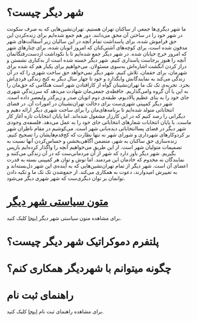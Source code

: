 <!-- TITLE: شهر دیگر -->
<!-- SUBTITLE: منابع و مستندات -->

# شهر دیگر چیست؟
ما شهر دیگری‌ها جمعی از ساکنان تهران هستیم. تهران‌نشین‌هایی که به صرف سکونت در شهر خود را در ساختن آن محق می‌دانند. دور هم جمع شده‌ایم برای زنده‌کردن این حق فراموش شده، برای پاسداشت تمام آنچه در این سالیان زیر آسفالت‌های شهر مدفون شده است، برای کوچه‌های آشتی‌کنان که امروز اتوبان شده، برای چنارهای شهر که امروز خرج خیابان شده. در شهر دیگر جمع شده‌ایم تا با نکوداشت ازدست‌رفتگانمان آنچه را هنوز برجاست پاسداری کنیم.
شهر دیگر خسته شده است از به‌کناری نشستن و دراز کردن انگشت اشاره‌اش به‌سوی مسئولان. می‌خواهیم برای یکبار هم که شده برای شهرمان، برای حقمان، تلاش کنیم. شهر دیگر نمی‌خواهد حق ساخت شهری را که در آن زندگی می‌کند به نمایندگانش وابگذارد و خود تا چهار سال دیگر به کنج زندگی فردی‌اش بخزد. تجربه‌ی تک تک ما تهران‌نشینان گواه از کارافتادن شهر است هنگامی که حق‌مان را به این یا آن گروه وامی‌گذاریم. حافظه‌ی جمعی‌مان شهادت می‌دهد که سرزندگیِ شهری جای خود را به بنای عظیم پالادیوم، طبقه‌ی دوم اتوبان صدر و زیرگذر ولیعصر داده است.
شهر دیگر کمپینی شهری‌ست برای دخالت تهران‌نشینان در امورات آن. در فضای انتخاباتی متولد شده‌ایم تا برنامه‌های‌مان را برای ساخت شهری دیگر ارائه دهیم و دیگرانی را رصد کنیم که در این کارزار مشغول شده‌اند. اما پایان انتخابات تازه آغاز کار ماست. با پایان انتخابات شعارهای انتخاباتی جای خود را به عمل می‌دهد. فلسفه‌ی وجودی شهر دیگر در فضای پساانتخاباتی دیده‌بانی‌ شهر است. می‌کوشیم در مقام ناظران شهر بر کردوکارهای شهرداری و شورای شهر نه تنها نظارت که کج‌قدم‌هایشان را تصحیح کنیم. زنده‌سازی حقِ‌ ساکنان به شهر، متضمن آگاهی‌بخشی و حساس‌‌کردن آنها نسبت به تصمیمات متولیان شهر است. از این طریق می‌خواهیم آنچه را واگذار کرده‌ایم بازپس بگیریم. شهر دیگر باور دارد که شهر از آن مردمانی‌ست که در آن زندگی می‌کنند و نمایندگان نه مخدوم که خادمان این مردمند.
اما توش و توان هر کمپینی بسته به قدرت اعضای آن است. شهر دیگر از تمام تهران‌نشین‌هایی که به آینده‌ی این شهر دل‌بسته‌اند و به تغییرش امیدوارند، دعوت به همکاری می‌کند. از جمع‌شدن تک تک‌ ما و تکیه دادن توانمان بر توان دیگری‌ست که شهر شهری دیگر می‌شود.

# [متون سیاستی شهر دیگر](policy-papers)
برای مشاهده متون سیاستی شهر دیگر [اینجا](policy-papers) کلیک کنید.
# پلتفرم دموکراتیک شهر دیگر چیست؟

# چگونه میتوانم با شهردیگر همکاری کنم؟ 
# راهنمای ثبت نام 
برای مشاهده راهنمای ثبت نام [اینجا](signup) کلیک کنید. 